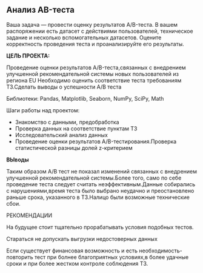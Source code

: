 ## Анализ AB-теста
Ваша задача — провести оценку результатов A/B-теста. В вашем распоряжении есть датасет с действиями пользователей, техническое задание и несколько вспомогательных датасетов. Оцените корректность проведения теста и проанализируйте его результаты. 

**ЦЕЛЬ ПРОЕКТА:**

Проведение оценки результатов A/B-теста,связанных с внедрением улучшенной рекомендательной системы новых пользователей из региона EU
Необходимо оценить соответствие теста требованиям ТЗ.Сделать выводы о успешности А/В теста


Библиотеки: Pandas, Matplotlib, Seaborn, NumPy, SciPy, Math

Шаги работы над проектом:

* Знакомство с данными, предобработка
* Проверка данных на соответствие пунктам ТЗ
* Исследовательский анализ данных
* Проведение оценки результатов A/B-тестирования.Проверка статистической разницы долей z-критерием

**ВЫводы**

Таким образом A/B тест не показал изменений связанных с внедрением улучшенной рекомендательной системы.Более того, само по себе проведение теста следует считать неэффективным.Данные собирались с нарушениями,время теста было выбрано неудачно и преостановлено раньше срока, указанного в ТЗ.Налицо были возможные технические сбои.

РЕКОМЕНДАЦИИ

На будущее стоит тщательно прорабатывать условия подобных тестов.

Стараться не допускать выгрузки недостоверных данных

Если существует финансовая возможность и есть необходимость-повторить тест при болнее благоприятных условиях,в более удачные сроки и при более жестком контроле соблюдения ТЗ.
